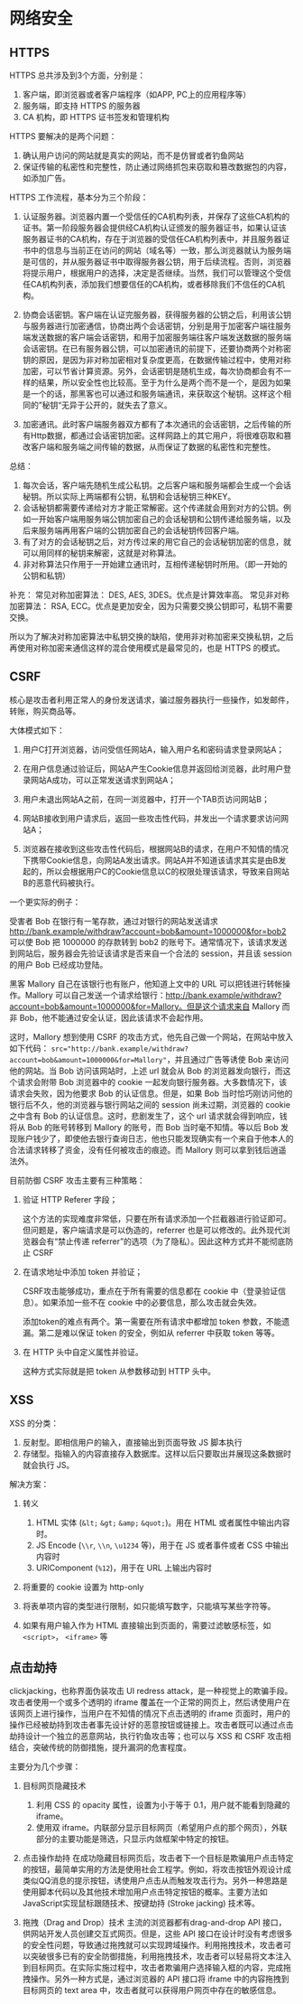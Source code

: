 # 网络安全

## HTTPS

HTTPS 总共涉及到3个方面，分别是：
1. 客户端，即浏览器或者客户端程序（如APP, PC上的应用程序等）
2. 服务端，即支持 HTTPS 的服务器
3. CA 机构，即 HTTPS 证书签发和管理机构

HTTPS 要解决的是两个问题：
1. 确认用户访问的网站就是真实的网站，而不是仿冒或者钓鱼网站
2. 保证传输的私密性和完整性，防止通过网络抓包来窃取和篡改数据包的内容，如添加广告。

HTTPS 工作流程，基本分为三个阶段：

1. 认证服务器。浏览器内置一个受信任的CA机构列表，并保存了这些CA机构的证书。第一阶段服务器会提供经CA机构认证颁发的服务器证书，如果认证该服务器证书的CA机构，存在于浏览器的受信任CA机构列表中，并且服务器证书中的信息与当前正在访问的网站（域名等）一致，那么浏览器就认为服务端是可信的，并从服务器证书中取得服务器公钥，用于后续流程。否则，浏览器将提示用户，根据用户的选择，决定是否继续。当然，我们可以管理这个受信任CA机构列表，添加我们想要信任的CA机构，或者移除我们不信任的CA机构。

2. 协商会话密钥。客户端在认证完服务器，获得服务器的公钥之后，利用该公钥与服务器进行加密通信，协商出两个会话密钥，分别是用于加密客户端往服务端发送数据的客户端会话密钥，和用于加密服务端往客户端发送数据的服务端会话密钥。在已有服务器公钥，可以加密通讯的前提下，还要协商两个对称密钥的原因，是因为非对称加密相对复杂度更高，在数据传输过程中，使用对称加密，可以节省计算资源。另外，会话密钥是随机生成，每次协商都会有不一样的结果，所以安全性也比较高。至于为什么是两个而不是一个，是因为如果是一个的话，那黑客也可以通过和服务端通讯，来获取这个秘钥。这样这个相同的”秘钥“无异于公开的，就失去了意义。

3. 加密通讯。此时客户端服务器双方都有了本次通讯的会话密钥，之后传输的所有Http数据，都通过会话密钥加密。这样网路上的其它用户，将很难窃取和篡改客户端和服务端之间传输的数据，从而保证了数据的私密性和完整性。

总结：
1. 每次会话，客户端先随机生成公私钥。之后客户端和服务端都会生成一个会话秘钥。所以实际上两端都有公钥，私钥和会话秘钥三种KEY。
2. 会话秘钥都需要传递给对方才能正常解密。这个传递就会用到对方的公钥。例如一开始客户端用服务端公钥加密自己的会话秘钥和公钥传递给服务端，以及后来服务端再用客户端的公钥加密自己的会话秘钥传回客户端。
3. 有了对方的会话秘钥之后，对方传过来的用它自己的会话秘钥加密的信息，就可以用同样的秘钥来解密，这就是对称算法。
4. 非对称算法只作用于一开始建立通讯时，互相传递秘钥时所用。（即一开始的公钥和私钥）

补充：
常见对称加密算法： DES, AES, 3DES。优点是计算效率高。
常见非对称加密算法： RSA, ECC。优点是更加安全，因为只需要交换公钥即可，私钥不需要交换。

所以为了解决对称加密算法中私钥交换的缺陷，使用非对称加密来交换私钥，之后再使用对称加密来通信这样的混合使用模式是最常见的，也是 HTTPS 的模式。

## CSRF

核心是攻击者利用正常人的身份发送请求，骗过服务器执行一些操作，如发邮件，转账，购买商品等。

大体模式如下：

1. 用户C打开浏览器，访问受信任网站A，输入用户名和密码请求登录网站A；

2. 在用户信息通过验证后，网站A产生Cookie信息并返回给浏览器，此时用户登录网站A成功，可以正常发送请求到网站A；

3. 用户未退出网站A之前，在同一浏览器中，打开一个TAB页访问网站B；

4. 网站B接收到用户请求后，返回一些攻击性代码，并发出一个请求要求访问网站A；

5. 浏览器在接收到这些攻击性代码后，根据网站B的请求，在用户不知情的情况下携带Cookie信息，向网站A发出请求。网站A并不知道该请求其实是由B发起的，所以会根据用户C的Cookie信息以C的权限处理该请求，导致来自网站B的恶意代码被执行。

一个更实际的例子：

受害者 Bob 在银行有一笔存款，通过对银行的网站发送请求 http://bank.example/withdraw?account=bob&amount=1000000&for=bob2 可以使 Bob 把 1000000 的存款转到 bob2 的账号下。通常情况下，该请求发送到网站后，服务器会先验证该请求是否来自一个合法的 session，并且该 session 的用户 Bob 已经成功登陆。

黑客 Mallory 自己在该银行也有账户，他知道上文中的 URL 可以把钱进行转帐操作。Mallory 可以自己发送一个请求给银行：http://bank.example/withdraw?account=bob&amount=1000000&for=Mallory。但是这个请求来自 Mallory 而非 Bob，他不能通过安全认证，因此该请求不会起作用。

这时，Mallory 想到使用 CSRF 的攻击方式，他先自己做一个网站，在网站中放入如下代码： `src="http://bank.example/withdraw?account=bob&amount=1000000&for=Mallory"`，并且通过广告等诱使 Bob 来访问他的网站。当 Bob 访问该网站时，上述 url 就会从 Bob 的浏览器发向银行，而这个请求会附带 Bob 浏览器中的 cookie 一起发向银行服务器。大多数情况下，该请求会失败，因为他要求 Bob 的认证信息。但是，如果 Bob 当时恰巧刚访问他的银行后不久，他的浏览器与银行网站之间的 session 尚未过期，浏览器的 cookie 之中含有 Bob 的认证信息。这时，悲剧发生了，这个 url 请求就会得到响应，钱将从 Bob 的账号转移到 Mallory 的账号，而 Bob 当时毫不知情。等以后 Bob 发现账户钱少了，即使他去银行查询日志，他也只能发现确实有一个来自于他本人的合法请求转移了资金，没有任何被攻击的痕迹。而 Mallory 则可以拿到钱后逍遥法外。

目前防御 CSRF 攻击主要有三种策略：

1. 验证 HTTP Referer 字段；

    这个方法的实现难度非常低，只要在所有请求添加一个拦截器进行验证即可。但问题是，客户端请求是可以伪造的，referrer 也是可以修改的。此外现代浏览器会有“禁止传递 referrer”的选项（为了隐私）。因此这种方式并不能彻底防止 CSRF

2. 在请求地址中添加 token 并验证；

    CSRF攻击能够成功，重点在于所有需要的信息都在 cookie 中（登录验证信息）。如果添加一些不在 cookie 中的必要信息，那么攻击就会失效。

    添加token的难点有两个。第一需要在所有请求中都增加 token 参数，不能遗漏。第二是难以保证 token 的安全，例如从 referrer 中获取 token 等等。

3. 在 HTTP 头中自定义属性并验证。

    这种方式实际就是把 token 从参数移动到 HTTP 头中。

## XSS

XSS 的分类：

1. 反射型。即相信用户的输入，直接输出到页面导致 JS 脚本执行
2. 存储型。指输入的内容直接存入数据库。这样以后只要取出并展现这条数据时就会执行 JS。

解决方案：

1. 转义
    1. HTML 实体 (`&lt;` `&gt;` `&amp;` `&quot;`)。用在 HTML 或者属性中输出内容时。
    2. JS Encode (`\\r`, `\\n`, `\u1234` 等)，用于在 JS 或者事件或者 CSS 中输出内容时
    3. URIComponent (`%12`)，用于在 URL 上输出内容时

2. 将重要的 cookie 设置为 http-only
3. 将表单项内容的类型进行限制，如只能填写数字，只能填写某些字符等。
4. 如果有用户输入作为 HTML 直接输出到页面的，需要过滤敏感标签，如 `<script>`， `<iframe>` 等

## 点击劫持

clickjacking，也称界面伪装攻击 UI redress attack，是一种视觉上的欺骗手段。攻击者使用一个或多个透明的 iframe 覆盖在一个正常的网页上，然后诱使用户在该网页上进行操作，当用户在不知情的情况下点击透明的 iframe 页面时，用户的操作已经被劫持到攻击者事先设计好的恶意按钮或链接上。攻击者既可以通过点击劫持设计一个独立的恶意网站，执行钓鱼攻击等；也可以与 XSS 和 CSRF 攻击相结合，突破传统的防御措施，提升漏洞的危害程度。

主要分为几个步骤：

1. 目标网页隐藏技术
    1. 利用 CSS 的 opacity 属性，设置为小于等于 0.1，用户就不能看到隐藏的 iframe。
    2. 使用双 iframe。内联部分显示目标网页（希望用户点的那个网页），外联部分的主要功能是筛选，只显示内敛框架中特定的按钮。

2. 点击操作劫持
    在成功隐藏目标网页后，攻击者下一个目标是欺骗用户点击特定的按钮，最简单实用的方法是使用社会工程学。例如，将攻击按钮外观设计成类似QQ消息的提示按钮，诱使用户点击从而触发攻击行为。另外一种思路是使用脚本代码以及其他技术增加用户点击特定按钮的概率。主要方法如JavaScript实现鼠标跟随技术、按键劫持 (Stroke jacking) 技术等。

3. 拖拽（Drag and Drop）技术
    主流的浏览器都有drag-and-drop API 接口，供网站开发人员创建交互式网页。但是，这些 API 接口在设计时没有考虑很多的安全性问题，导致通过拖拽就可以实现跨域操作。利用拖拽技术，攻击者可以突破很多已有的安全防御措施，利用拖拽技术，攻击者可以轻易将文本注入到目标网页。在实际实施过程中，攻击者欺骗用户选择输入框的内容，完成拖拽操作。另外一种方式是，通过浏览器的 API 接口将 iframe 中的内容拖拽到目标网页的 text area 中，攻击者就可以获得用户网页中存在的敏感信息。
